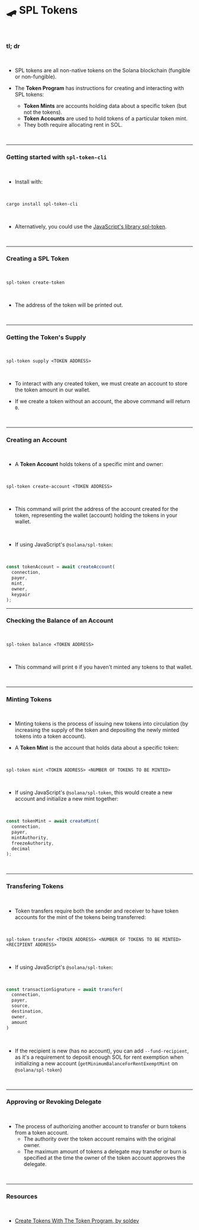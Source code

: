 # 🛹 SPL Tokens

<br>

### tl; dr

<br>

* SPL tokens are all non-native tokens on the Solana blockchain (fungible or non-fungible).

* The **Token Program** has instructions for creating and interacting with SPL tokens:
    * **Token Mints** are accounts holding data about a specific token (but not the tokens).
    * **Token Accounts** are used to hold tokens of a particular token mint.
    * They both require allocating rent in SOL.


<br>

---

### Getting started with  `spl-token-cli`

<br>

* Install with:

<br>

```shell
cargo install spl-token-cli
```

<br>

* Alternatively, you could use the [JavaScript's library spl-token](https://www.npmjs.com/package/@solana/spl-token).

<br>

---

### Creating a SPL Token

<br>

```shell
spl-token create-token
```

<br>

* The address of the token will be printed out.

<br>

---

### Getting the Token's Supply

<br>

```shell
spl-token supply <TOKEN ADDRESS>
```

<br>

* To interact with any created token, we must create an account to store the token amount in our wallet.

* If we create a token without an account, the above command will return `0`.

<br>

----

### Creating an Account

<br>

* A **Token Account** holds tokens of a specific mint and owner:

<br>


```shell
spl-token create-account <TOKEN ADDRESS>
```

<br>

* This command will print the address of the account created for the token, representing the wallet (account) holding the tokens in your wallet.

<br>

* If using JavaScript's `@solana/spl-token`:

<br>

```javascript
const tokenAccount = await createAccount(
  connection,
  payer,
  mint,
  owner,
  keypair
);
```

---

### Checking the Balance of an Account

<br>

```shell
spl-token balance <TOKEN ADDRESS>
```

<br>

* This command will print `0` if you haven't minted any tokens to that wallet.

<br>

---

### Minting Tokens

<br>

* Minting tokens is the process of issuing new tokens into circulation (by increasing the supply of the token and depositing the newly minted tokens into a token account).

* A **Token Mint** is the account that holds data about a specific token:

<br>

```shell
spl-token mint <TOKEN ADDRESS> <NUMBER OF TOKENS TO BE MINTED>
```

<br>

* If using JavaScript's `@solana/spl-token`, this would create a new account and initialize a new mint together:

<br>

```javascript
const tokenMint = await createMint(
  connection,
  payer,
  mintAuthority,
  freezeAuthority,
  decimal
);
```


<br>

---

### Transfering Tokens

<br>

* Token transfers require both the sender and receiver to have token accounts for the mint of the tokens being transferred:

<br>

```shell
spl-token transfer <TOKEN ADDRESS> <NUMBER OF TOKENS TO BE MINTED> <RECIPIENT ADDRESS>
```


<br>

* If using JavaScript's `@solana/spl-token`:

<br>

```javascript
const transactionSignature = await transfer(
  connection,
  payer,
  source,
  destination,
  owner,
  amount
)
```

<br>

* If the recipient is new (has no account), you can add `--fund-recipient`, as it's a requirement to deposit enough SOL for rent exemption when initializing a new account (`getMinimumBalanceForRentExemptMint` on `@solana/spl-token`)


<br>

---

### Approving or Revoking Delegate

<br>

* The process of authorizing another account to transfer or burn tokens from a token account.
    - The authority over the token account remains with the original owner. 
    - The maximum amount of tokens a delegate may transfer or burn is specified at the time the owner of the token account approves the delegate. 


<br>

---

### Resources

<br>

* [Create Tokens With The Token Program, by soldev](https://www.soldev.app/course/token-program)
